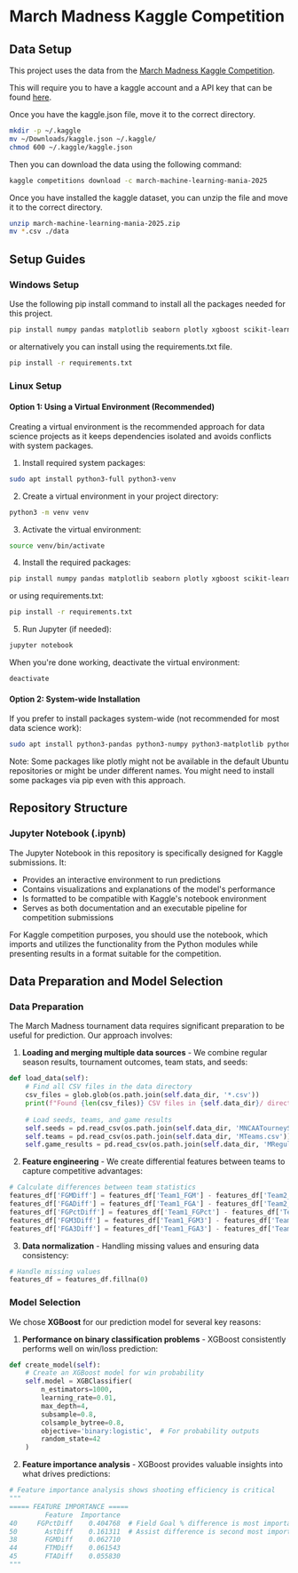 # March Madness Kaggle Competition

## Data Setup

This project uses the data from the [March Madness Kaggle Competition](https://www.kaggle.com/competitions/march-machine-learning-mania-2025).

This will require you to have a kaggle account and a API key that can be found [here](https://www.kaggle.com/settings/).

Once you have the kaggle.json file, move it to the correct directory.

```bash
mkdir -p ~/.kaggle
mv ~/Downloads/kaggle.json ~/.kaggle/
chmod 600 ~/.kaggle/kaggle.json
```

Then you can download the data using the following command:

```bash
kaggle competitions download -c march-machine-learning-mania-2025
```

Once you have installed the kaggle dataset, you can unzip the file and move it to the correct directory.

```bash
unzip march-machine-learning-mania-2025.zip
mv *.csv ./data
```

## Setup Guides

### Windows Setup
Use the following pip install command to install all the packages needed for this project.

```bash
pip install numpy pandas matplotlib seaborn plotly xgboost scikit-learn
```

or alternatively you can install using the requirements.txt file.

```bash
pip install -r requirements.txt
```

### Linux Setup

#### Option 1: Using a Virtual Environment (Recommended)

Creating a virtual environment is the recommended approach for data science projects as it keeps dependencies isolated and avoids conflicts with system packages.

1. Install required system packages:
```bash
sudo apt install python3-full python3-venv
```

2. Create a virtual environment in your project directory:
```bash
python3 -m venv venv
```

3. Activate the virtual environment:
```bash
source venv/bin/activate
```

4. Install the required packages:
```bash
pip install numpy pandas matplotlib seaborn plotly xgboost scikit-learn
```

or using requirements.txt:
```bash
pip install -r requirements.txt
```

5. Run Jupyter (if needed):
```bash
jupyter notebook
```

When you're done working, deactivate the virtual environment:
```bash
deactivate
```

#### Option 2: System-wide Installation

If you prefer to install packages system-wide (not recommended for most data science work):

```bash
sudo apt install python3-pandas python3-numpy python3-matplotlib python3-seaborn python3-plotly python3-xgboost python3-sklearn python3-setuptools
```

Note: Some packages like plotly might not be available in the default Ubuntu repositories or might be under different names. You might need to install some packages via pip even with this approach.

## Repository Structure

### Jupyter Notebook (.ipynb)
The Jupyter Notebook in this repository is specifically designed for Kaggle submissions. It:

- Provides an interactive environment to run predictions
- Contains visualizations and explanations of the model's performance
- Is formatted to be compatible with Kaggle's notebook environment
- Serves as both documentation and an executable pipeline for competition submissions

For Kaggle competition purposes, you should use the notebook, which imports and utilizes the functionality from the Python modules while presenting results in a format suitable for the competition.

## Data Preparation and Model Selection

### Data Preparation

The March Madness tournament data requires significant preparation to be useful for prediction. Our approach involves:

1. **Loading and merging multiple data sources** - We combine regular season results, tournament outcomes, team stats, and seeds:

```python
def load_data(self):
    # Find all CSV files in the data directory
    csv_files = glob.glob(os.path.join(self.data_dir, '*.csv'))
    print(f"Found {len(csv_files)} CSV files in {self.data_dir}/ directory")
    
    # Load seeds, teams, and game results
    self.seeds = pd.read_csv(os.path.join(self.data_dir, 'MNCAATourneySeeds.csv'))
    self.teams = pd.read_csv(os.path.join(self.data_dir, 'MTeams.csv'))
    self.game_results = pd.read_csv(os.path.join(self.data_dir, 'MRegularSeasonCompactResults.csv'))
```

2. **Feature engineering** - We create differential features between teams to capture competitive advantages:

```python
# Calculate differences between team statistics
features_df['FGMDiff'] = features_df['Team1_FGM'] - features_df['Team2_FGM']
features_df['FGADiff'] = features_df['Team1_FGA'] - features_df['Team2_FGA']
features_df['FGPctDiff'] = features_df['Team1_FGPct'] - features_df['Team2_FGPct']
features_df['FGM3Diff'] = features_df['Team1_FGM3'] - features_df['Team2_FGM3']
features_df['FGA3Diff'] = features_df['Team1_FGA3'] - features_df['Team2_FGA3']
```

3. **Data normalization** - Handling missing values and ensuring data consistency:

```python
# Handle missing values
features_df = features_df.fillna(0)
```

### Model Selection

We chose **XGBoost** for our prediction model for several key reasons:

1. **Performance on binary classification problems** - XGBoost consistently performs well on win/loss prediction:

```python
def create_model(self):
    # Create an XGBoost model for win probability
    self.model = XGBClassifier(
        n_estimators=1000,
        learning_rate=0.01,
        max_depth=4,
        subsample=0.8,
        colsample_bytree=0.8,
        objective='binary:logistic',  # For probability outputs
        random_state=42
    )
```

2. **Feature importance analysis** - XGBoost provides valuable insights into what drives predictions:

```python
# Feature importance analysis shows shooting efficiency is critical
"""
===== FEATURE IMPORTANCE =====
         Feature  Importance
40     FGPctDiff    0.404768  # Field Goal % difference is most important
50       AstDiff    0.161311  # Assist difference is second most important  
38       FGMDiff    0.062710
44       FTMDiff    0.061543
45       FTADiff    0.055830
"""
```